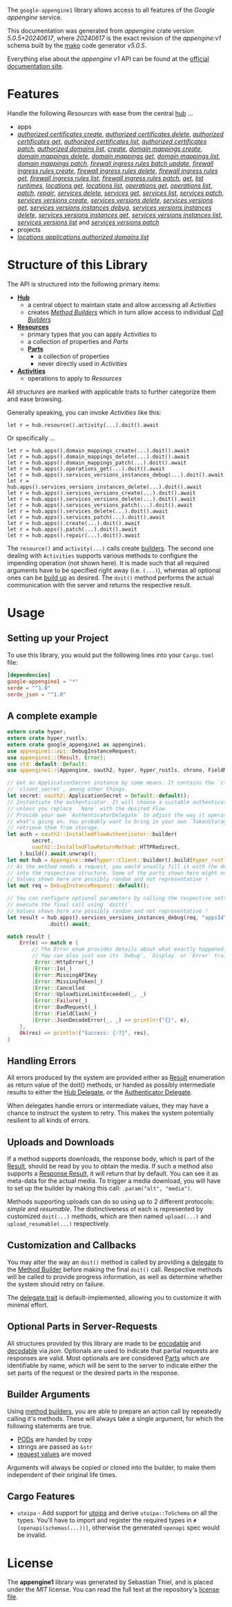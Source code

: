 <!---
DO NOT EDIT !
This file was generated automatically from 'src/generator/templates/api/README.md.mako'
DO NOT EDIT !
-->
The `google-appengine1` library allows access to all features of the *Google appengine* service.

This documentation was generated from *appengine* crate version *5.0.5+20240617*, where *20240617* is the exact revision of the *appengine:v1* schema built by the [mako](http://www.makotemplates.org/) code generator *v5.0.5*.

Everything else about the *appengine* *v1* API can be found at the
[official documentation site](https://cloud.google.com/appengine/docs/admin-api/).
# Features

Handle the following *Resources* with ease from the central [hub](https://docs.rs/google-appengine1/5.0.5+20240617/google_appengine1/Appengine) ... 

* apps
 * [*authorized certificates create*](https://docs.rs/google-appengine1/5.0.5+20240617/google_appengine1/api::AppAuthorizedCertificateCreateCall), [*authorized certificates delete*](https://docs.rs/google-appengine1/5.0.5+20240617/google_appengine1/api::AppAuthorizedCertificateDeleteCall), [*authorized certificates get*](https://docs.rs/google-appengine1/5.0.5+20240617/google_appengine1/api::AppAuthorizedCertificateGetCall), [*authorized certificates list*](https://docs.rs/google-appengine1/5.0.5+20240617/google_appengine1/api::AppAuthorizedCertificateListCall), [*authorized certificates patch*](https://docs.rs/google-appengine1/5.0.5+20240617/google_appengine1/api::AppAuthorizedCertificatePatchCall), [*authorized domains list*](https://docs.rs/google-appengine1/5.0.5+20240617/google_appengine1/api::AppAuthorizedDomainListCall), [*create*](https://docs.rs/google-appengine1/5.0.5+20240617/google_appengine1/api::AppCreateCall), [*domain mappings create*](https://docs.rs/google-appengine1/5.0.5+20240617/google_appengine1/api::AppDomainMappingCreateCall), [*domain mappings delete*](https://docs.rs/google-appengine1/5.0.5+20240617/google_appengine1/api::AppDomainMappingDeleteCall), [*domain mappings get*](https://docs.rs/google-appengine1/5.0.5+20240617/google_appengine1/api::AppDomainMappingGetCall), [*domain mappings list*](https://docs.rs/google-appengine1/5.0.5+20240617/google_appengine1/api::AppDomainMappingListCall), [*domain mappings patch*](https://docs.rs/google-appengine1/5.0.5+20240617/google_appengine1/api::AppDomainMappingPatchCall), [*firewall ingress rules batch update*](https://docs.rs/google-appengine1/5.0.5+20240617/google_appengine1/api::AppFirewallIngressRuleBatchUpdateCall), [*firewall ingress rules create*](https://docs.rs/google-appengine1/5.0.5+20240617/google_appengine1/api::AppFirewallIngressRuleCreateCall), [*firewall ingress rules delete*](https://docs.rs/google-appengine1/5.0.5+20240617/google_appengine1/api::AppFirewallIngressRuleDeleteCall), [*firewall ingress rules get*](https://docs.rs/google-appengine1/5.0.5+20240617/google_appengine1/api::AppFirewallIngressRuleGetCall), [*firewall ingress rules list*](https://docs.rs/google-appengine1/5.0.5+20240617/google_appengine1/api::AppFirewallIngressRuleListCall), [*firewall ingress rules patch*](https://docs.rs/google-appengine1/5.0.5+20240617/google_appengine1/api::AppFirewallIngressRulePatchCall), [*get*](https://docs.rs/google-appengine1/5.0.5+20240617/google_appengine1/api::AppGetCall), [*list runtimes*](https://docs.rs/google-appengine1/5.0.5+20240617/google_appengine1/api::AppListRuntimeCall), [*locations get*](https://docs.rs/google-appengine1/5.0.5+20240617/google_appengine1/api::AppLocationGetCall), [*locations list*](https://docs.rs/google-appengine1/5.0.5+20240617/google_appengine1/api::AppLocationListCall), [*operations get*](https://docs.rs/google-appengine1/5.0.5+20240617/google_appengine1/api::AppOperationGetCall), [*operations list*](https://docs.rs/google-appengine1/5.0.5+20240617/google_appengine1/api::AppOperationListCall), [*patch*](https://docs.rs/google-appengine1/5.0.5+20240617/google_appengine1/api::AppPatchCall), [*repair*](https://docs.rs/google-appengine1/5.0.5+20240617/google_appengine1/api::AppRepairCall), [*services delete*](https://docs.rs/google-appengine1/5.0.5+20240617/google_appengine1/api::AppServiceDeleteCall), [*services get*](https://docs.rs/google-appengine1/5.0.5+20240617/google_appengine1/api::AppServiceGetCall), [*services list*](https://docs.rs/google-appengine1/5.0.5+20240617/google_appengine1/api::AppServiceListCall), [*services patch*](https://docs.rs/google-appengine1/5.0.5+20240617/google_appengine1/api::AppServicePatchCall), [*services versions create*](https://docs.rs/google-appengine1/5.0.5+20240617/google_appengine1/api::AppServiceVersionCreateCall), [*services versions delete*](https://docs.rs/google-appengine1/5.0.5+20240617/google_appengine1/api::AppServiceVersionDeleteCall), [*services versions get*](https://docs.rs/google-appengine1/5.0.5+20240617/google_appengine1/api::AppServiceVersionGetCall), [*services versions instances debug*](https://docs.rs/google-appengine1/5.0.5+20240617/google_appengine1/api::AppServiceVersionInstanceDebugCall), [*services versions instances delete*](https://docs.rs/google-appengine1/5.0.5+20240617/google_appengine1/api::AppServiceVersionInstanceDeleteCall), [*services versions instances get*](https://docs.rs/google-appengine1/5.0.5+20240617/google_appengine1/api::AppServiceVersionInstanceGetCall), [*services versions instances list*](https://docs.rs/google-appengine1/5.0.5+20240617/google_appengine1/api::AppServiceVersionInstanceListCall), [*services versions list*](https://docs.rs/google-appengine1/5.0.5+20240617/google_appengine1/api::AppServiceVersionListCall) and [*services versions patch*](https://docs.rs/google-appengine1/5.0.5+20240617/google_appengine1/api::AppServiceVersionPatchCall)
* projects
 * [*locations applications authorized domains list*](https://docs.rs/google-appengine1/5.0.5+20240617/google_appengine1/api::ProjectLocationApplicationAuthorizedDomainListCall)




# Structure of this Library

The API is structured into the following primary items:

* **[Hub](https://docs.rs/google-appengine1/5.0.5+20240617/google_appengine1/Appengine)**
    * a central object to maintain state and allow accessing all *Activities*
    * creates [*Method Builders*](https://docs.rs/google-appengine1/5.0.5+20240617/google_appengine1/client::MethodsBuilder) which in turn
      allow access to individual [*Call Builders*](https://docs.rs/google-appengine1/5.0.5+20240617/google_appengine1/client::CallBuilder)
* **[Resources](https://docs.rs/google-appengine1/5.0.5+20240617/google_appengine1/client::Resource)**
    * primary types that you can apply *Activities* to
    * a collection of properties and *Parts*
    * **[Parts](https://docs.rs/google-appengine1/5.0.5+20240617/google_appengine1/client::Part)**
        * a collection of properties
        * never directly used in *Activities*
* **[Activities](https://docs.rs/google-appengine1/5.0.5+20240617/google_appengine1/client::CallBuilder)**
    * operations to apply to *Resources*

All *structures* are marked with applicable traits to further categorize them and ease browsing.

Generally speaking, you can invoke *Activities* like this:

```Rust,ignore
let r = hub.resource().activity(...).doit().await
```

Or specifically ...

```ignore
let r = hub.apps().domain_mappings_create(...).doit().await
let r = hub.apps().domain_mappings_delete(...).doit().await
let r = hub.apps().domain_mappings_patch(...).doit().await
let r = hub.apps().operations_get(...).doit().await
let r = hub.apps().services_versions_instances_debug(...).doit().await
let r = hub.apps().services_versions_instances_delete(...).doit().await
let r = hub.apps().services_versions_create(...).doit().await
let r = hub.apps().services_versions_delete(...).doit().await
let r = hub.apps().services_versions_patch(...).doit().await
let r = hub.apps().services_delete(...).doit().await
let r = hub.apps().services_patch(...).doit().await
let r = hub.apps().create(...).doit().await
let r = hub.apps().patch(...).doit().await
let r = hub.apps().repair(...).doit().await
```

The `resource()` and `activity(...)` calls create [builders][builder-pattern]. The second one dealing with `Activities` 
supports various methods to configure the impending operation (not shown here). It is made such that all required arguments have to be 
specified right away (i.e. `(...)`), whereas all optional ones can be [build up][builder-pattern] as desired.
The `doit()` method performs the actual communication with the server and returns the respective result.

# Usage

## Setting up your Project

To use this library, you would put the following lines into your `Cargo.toml` file:

```toml
[dependencies]
google-appengine1 = "*"
serde = "^1.0"
serde_json = "^1.0"
```

## A complete example

```Rust
extern crate hyper;
extern crate hyper_rustls;
extern crate google_appengine1 as appengine1;
use appengine1::api::DebugInstanceRequest;
use appengine1::{Result, Error};
use std::default::Default;
use appengine1::{Appengine, oauth2, hyper, hyper_rustls, chrono, FieldMask};

// Get an ApplicationSecret instance by some means. It contains the `client_id` and 
// `client_secret`, among other things.
let secret: oauth2::ApplicationSecret = Default::default();
// Instantiate the authenticator. It will choose a suitable authentication flow for you, 
// unless you replace  `None` with the desired Flow.
// Provide your own `AuthenticatorDelegate` to adjust the way it operates and get feedback about 
// what's going on. You probably want to bring in your own `TokenStorage` to persist tokens and
// retrieve them from storage.
let auth = oauth2::InstalledFlowAuthenticator::builder(
        secret,
        oauth2::InstalledFlowReturnMethod::HTTPRedirect,
    ).build().await.unwrap();
let mut hub = Appengine::new(hyper::Client::builder().build(hyper_rustls::HttpsConnectorBuilder::new().with_native_roots().unwrap().https_or_http().enable_http1().build()), auth);
// As the method needs a request, you would usually fill it with the desired information
// into the respective structure. Some of the parts shown here might not be applicable !
// Values shown here are possibly random and not representative !
let mut req = DebugInstanceRequest::default();

// You can configure optional parameters by calling the respective setters at will, and
// execute the final call using `doit()`.
// Values shown here are possibly random and not representative !
let result = hub.apps().services_versions_instances_debug(req, "appsId", "servicesId", "versionsId", "instancesId")
             .doit().await;

match result {
    Err(e) => match e {
        // The Error enum provides details about what exactly happened.
        // You can also just use its `Debug`, `Display` or `Error` traits
         Error::HttpError(_)
        |Error::Io(_)
        |Error::MissingAPIKey
        |Error::MissingToken(_)
        |Error::Cancelled
        |Error::UploadSizeLimitExceeded(_, _)
        |Error::Failure(_)
        |Error::BadRequest(_)
        |Error::FieldClash(_)
        |Error::JsonDecodeError(_, _) => println!("{}", e),
    },
    Ok(res) => println!("Success: {:?}", res),
}

```
## Handling Errors

All errors produced by the system are provided either as [Result](https://docs.rs/google-appengine1/5.0.5+20240617/google_appengine1/client::Result) enumeration as return value of
the doit() methods, or handed as possibly intermediate results to either the 
[Hub Delegate](https://docs.rs/google-appengine1/5.0.5+20240617/google_appengine1/client::Delegate), or the [Authenticator Delegate](https://docs.rs/yup-oauth2/*/yup_oauth2/trait.AuthenticatorDelegate.html).

When delegates handle errors or intermediate values, they may have a chance to instruct the system to retry. This 
makes the system potentially resilient to all kinds of errors.

## Uploads and Downloads
If a method supports downloads, the response body, which is part of the [Result](https://docs.rs/google-appengine1/5.0.5+20240617/google_appengine1/client::Result), should be
read by you to obtain the media.
If such a method also supports a [Response Result](https://docs.rs/google-appengine1/5.0.5+20240617/google_appengine1/client::ResponseResult), it will return that by default.
You can see it as meta-data for the actual media. To trigger a media download, you will have to set up the builder by making
this call: `.param("alt", "media")`.

Methods supporting uploads can do so using up to 2 different protocols: 
*simple* and *resumable*. The distinctiveness of each is represented by customized 
`doit(...)` methods, which are then named `upload(...)` and `upload_resumable(...)` respectively.

## Customization and Callbacks

You may alter the way an `doit()` method is called by providing a [delegate](https://docs.rs/google-appengine1/5.0.5+20240617/google_appengine1/client::Delegate) to the 
[Method Builder](https://docs.rs/google-appengine1/5.0.5+20240617/google_appengine1/client::CallBuilder) before making the final `doit()` call. 
Respective methods will be called to provide progress information, as well as determine whether the system should 
retry on failure.

The [delegate trait](https://docs.rs/google-appengine1/5.0.5+20240617/google_appengine1/client::Delegate) is default-implemented, allowing you to customize it with minimal effort.

## Optional Parts in Server-Requests

All structures provided by this library are made to be [encodable](https://docs.rs/google-appengine1/5.0.5+20240617/google_appengine1/client::RequestValue) and 
[decodable](https://docs.rs/google-appengine1/5.0.5+20240617/google_appengine1/client::ResponseResult) via *json*. Optionals are used to indicate that partial requests are responses 
are valid.
Most optionals are are considered [Parts](https://docs.rs/google-appengine1/5.0.5+20240617/google_appengine1/client::Part) which are identifiable by name, which will be sent to 
the server to indicate either the set parts of the request or the desired parts in the response.

## Builder Arguments

Using [method builders](https://docs.rs/google-appengine1/5.0.5+20240617/google_appengine1/client::CallBuilder), you are able to prepare an action call by repeatedly calling it's methods.
These will always take a single argument, for which the following statements are true.

* [PODs][wiki-pod] are handed by copy
* strings are passed as `&str`
* [request values](https://docs.rs/google-appengine1/5.0.5+20240617/google_appengine1/client::RequestValue) are moved

Arguments will always be copied or cloned into the builder, to make them independent of their original life times.

[wiki-pod]: http://en.wikipedia.org/wiki/Plain_old_data_structure
[builder-pattern]: http://en.wikipedia.org/wiki/Builder_pattern
[google-go-api]: https://github.com/google/google-api-go-client

## Cargo Features

* `utoipa` - Add support for [utoipa](https://crates.io/crates/utoipa) and derive `utoipa::ToSchema` on all
the types. You'll have to import and register the required types in `#[openapi(schemas(...))]`, otherwise the
generated `openapi` spec would be invalid.


# License
The **appengine1** library was generated by Sebastian Thiel, and is placed 
under the *MIT* license.
You can read the full text at the repository's [license file][repo-license].

[repo-license]: https://github.com/Byron/google-apis-rsblob/main/LICENSE.md

